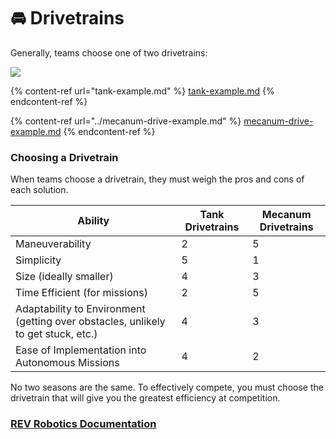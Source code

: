 # 🚘 Drivetrains

Generally, teams choose one of two drivetrains:

![](../../.gitbook/assets/Drivetrain%20Compare.svg)

{% content-ref url="tank-example.md" %}
[tank-example.md](tank-example.md)
{% endcontent-ref %}

{% content-ref url="../mecanum-drive-example.md" %}
[mecanum-drive-example.md](../mecanum-drive-example.md)
{% endcontent-ref %}

### Choosing a Drivetrain

When teams choose a drivetrain, they must weigh the pros and cons of each solution.&#x20;

<table><thead><tr><th>Ability</th><th data-type="rating" data-max="5">Tank Drivetrains</th><th data-type="rating" data-max="5">Mecanum Drivetrains</th></tr></thead><tbody><tr><td>Maneuverability</td><td>2</td><td>5</td></tr><tr><td>Simplicity</td><td>5</td><td>1</td></tr><tr><td>Size (ideally smaller)</td><td>4</td><td>3</td></tr><tr><td>Time Efficient (for missions)</td><td>2</td><td>5</td></tr><tr><td>Adaptability to Environment (getting over obstacles, unlikely to get stuck, etc.)</td><td>4</td><td>3</td></tr><tr><td>Ease of Implementation into Autonomous Missions</td><td>4</td><td>2</td></tr></tbody></table>

No two seasons are the same. To effectively compete, you must choose the drivetrain that will give you the greatest efficiency at competition.

### [REV Robotics Documentation](https://docs.revrobotics.com/kickoff-concepts/freight-frenzy-2021-2022/drivetrain)
